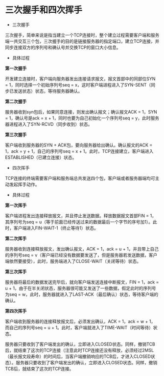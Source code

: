# 三次握手和四次挥手

- 三次握手

三次握手，简单来说是指当建立一个TCP连接时，整个建立过程需要客户端和服务端一共交互三个包，三次握手的目的是链接服务器的指定端口，建立TCP连接，并同步连接双方的序列号和确认号并交换TCP的窗口大小信息。

- 具体过程

**第一次握手**

开发建立连接时，客户端向服务器发出连接请求报文，报文首部中的同部位SYN = 1，同时选择一个初始序列号seq = x，这时客户端进程进入了SYN-SENT（同步已发送状态）状态，等待服务器确认。

**第二次握手**

服务器收到syn包后，如果同意连接，则发出确认报文；确认报文ACK = 1，SYN = 1，确认号是ack = x + 1，同时也要为自己初始化一个序列号seq = y，此时服务器进程进入了SYN-RCVD（同步收到）状态。

**第三次握手**

客户端收到服务器的SYN + ACK包，要向服务器给出确认。确认报文的ACK = 1，ack = y + 1，自己的序列号seq = x + 1。此时，TCP连接建立，客户端进入ESTABLISHED（已建立连接）状态。

- 四次挥手

TCP连接的终端需要客户端和服务端总共发送四个包，客户端或者服务器端均可主动发起挥手动作。

- 具体过程

**第一次挥手**

客户端进程发出连接释放报文，并且停止发送数据。释放数据报文首部FIN = 1，其序列号为seq = u（等于前面已经传送过来的数据最后一个字节的序号加1）。此时，客户端进入FIN-WAIT-1（终止等待1）状态。

**第二次挥手**

服务器收到连接释放报文，发出确认报文，ACK = 1，ack = u + 1，并且带上自己的序列号seq = v（客户端已经没有数据要发送了，但是服务器若发送数据，客户端依然要接受），此时，服务端进入了CLOSE-WAIT（关闭等待）状态。

**第三次挥手**

服务器将最后的数据发送完毕后，就向客户端发送连接中断报文，FIN = 1，ack = u + 1，由于在半关闭状态，服务器很可能又发送了一些数据，假定此时的序列号为seq = w，此时，服务器就进入了LAST-ACK（最后确认）状态，等待客户端的确认。

**第四次挥手**

客户端收到服务器的连接释放报文后，必须发出确认，ACK = 1，ack = w + 1，而自己的序列号seq = u + 1。此时，客户端就进入了TIME-WAIT（时间等待）状态。

服务器只要收到了客户端发出的确认，立即进入CLOSED状态。同样，撤销TCB后，就结束了这次的TCP连接（注意此时TCP连接还没有释放，必须经过2MSL（最长报文段寿命）的时间后，当客户端撤销响应的TCB后，才进入CLOSED状态）。服务器只要收到了客户端发出的确认，立即进入CLOSED状态。同样，撤销TCB后，就结束了这次的TCP连接。


